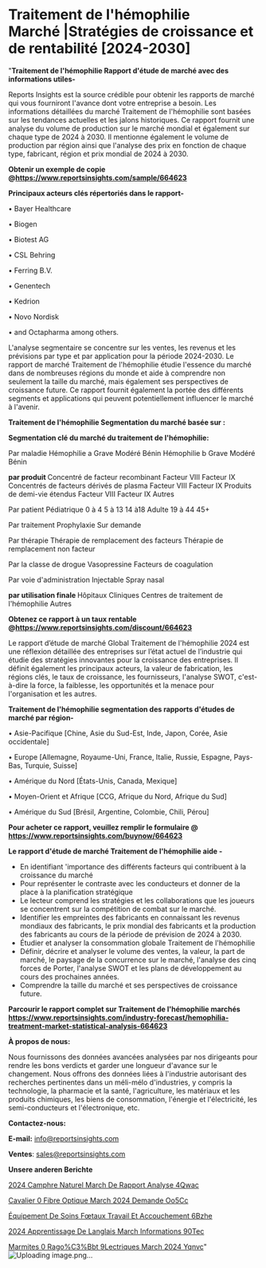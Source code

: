 # Traitement de l'hémophilie Marché |Stratégies de croissance et de rentabilité [2024-2030]

"<strong>Traitement de l'hémophilie Rapport d'étude de marché avec des informations utiles-</strong>

Reports Insights est la source crédible pour obtenir les rapports de marché qui vous fourniront l'avance dont votre entreprise a besoin. Les informations détaillées du marché Traitement de l'hémophilie sont basées sur les tendances actuelles et les jalons historiques. Ce rapport fournit une analyse du volume de production sur le marché mondial et également sur chaque type de 2024 à 2030. Il mentionne également le volume de production par région ainsi que l'analyse des prix en fonction de chaque type, fabricant, région et prix mondial de 2024 à 2030.

<strong><b>Obtenir un exemple de copie @</b></strong><a href=https://www.reportsinsights.com/sample/664623><strong><b>https://www.reportsinsights.com/sample/664623</b></strong></a>

<b>Principaux acteurs clés répertoriés dans le rapport-</b>

<b> </b>• Bayer Healthcare

• Biogen

• Biotest AG

• CSL Behring

• Ferring B.V.

• Genentech

• Kedrion

• Novo Nordisk

• and Octapharma among others.

L'analyse segmentaire se concentre sur les ventes, les revenus et les prévisions par type et par application pour la période 2024-2030. Le rapport de marché Traitement de l'hémophilie étudie l'essence du marché dans de nombreuses régions du monde et aide à comprendre non seulement la taille du marché, mais également ses perspectives de croissance future. Ce rapport fournit également la portée des différents segments et applications qui peuvent potentiellement influencer le marché à l'avenir.

<strong>Traitement de l'hémophilie Segmentation du marché basée sur :</strong>

<strong> Segmentation clé du marché du traitement de l'hémophilie: </strong>

Par maladie
Hémophilie a
Grave
Modéré
Bénin
Hémophilie b
Grave
Modéré
Bénin

<strong> par produit </strong>
Concentré de facteur recombinant
Facteur VIII
Facteur IX
Concentrés de facteurs dérivés de plasma
Facteur VIII
Facteur IX
Produits de demi-vie étendus
Facteur VIII
Facteur IX
Autres

Par patient
Pédiatrique
0 à 4
5 à 13
14 à18
Adulte
19 à 44
45+

Par traitement
Prophylaxie
Sur demande

Par thérapie
Thérapie de remplacement des facteurs
Thérapie de remplacement non facteur

Par la classe de drogue
Vasopressine
Facteurs de coagulation

Par voie d'administration
Injectable
Spray nasal

<strong> par utilisation finale </strong>
Hôpitaux
Cliniques
Centres de traitement de l'hémophilie
Autres

<strong><b>Obtenez ce rapport à un taux rentable @</b></strong><a href=https://www.reportsinsights.com/discount/664623><strong><b>https://www.reportsinsights.com/discount/664623</b></strong></a>

Le rapport d’étude de marché Global Traitement de l'hémophilie 2024 est une réflexion détaillée des entreprises sur l’état actuel de l’industrie qui étudie des stratégies innovantes pour la croissance des entreprises. Il définit également les principaux acteurs, la valeur de fabrication, les régions clés, le taux de croissance, les fournisseurs, l'analyse SWOT, c'est-à-dire la force, la faiblesse, les opportunités et la menace pour l'organisation et les autres.

<strong>Traitement de l'hémophilie segmentation des rapports d'études de marché par région-</strong>

• Asie-Pacifique [Chine, Asie du Sud-Est, Inde, Japon, Corée, Asie occidentale]

• Europe [Allemagne, Royaume-Uni, France, Italie, Russie, Espagne, Pays-Bas, Turquie, Suisse]

• Amérique du Nord [États-Unis, Canada, Mexique]

• Moyen-Orient et Afrique [CCG, Afrique du Nord, Afrique du Sud]

• Amérique du Sud [Brésil, Argentine, Colombie, Chili, Pérou]

<strong>Pour acheter ce rapport, veuillez remplir le formulaire @   <a href=https://www.reportsinsights.com/buynow/664623>https://www.reportsinsights.com/buynow/664623</a></strong>

<strong>Le rapport d'étude de marché Traitement de l'hémophilie aide -</strong>
<ul>
  <li>En identifiant 'importance des différents facteurs qui contribuent à la croissance du marché</li>
  <li>Pour représenter le contraste avec les conducteurs et donner de la place à la planification stratégique</li>
  <li>Le lecteur comprend les stratégies et les collaborations que les joueurs se concentrent sur la compétition de combat sur le marché.</li>
  <li>Identifier les empreintes des fabricants en connaissant les revenus mondiaux des fabricants, le prix mondial des fabricants et la production des fabricants au cours de la période de prévision de 2024 à 2030.</li>
  <li>Étudier et analyser la consommation globale Traitement de l'hémophilie</li>
  <li>Définir, décrire et analyser le volume des ventes, la valeur, la part de marché, le paysage de la concurrence sur le marché, l'analyse des cinq forces de Porter, l'analyse SWOT et les plans de développement au cours des prochaines années.</li>
  <li>Comprendre la taille du marché et ses perspectives de croissance future.</li>
</ul>

<strong>Parcourir le rapport complet sur Traitement de l'hémophilie marchés <a href=https://www.reportsinsights.com/industry-forecast/hemophilia-treatment-market-statistical-analysis-664623>https://www.reportsinsights.com/industry-forecast/hemophilia-treatment-market-statistical-analysis-664623</a></strong>

<strong>À propos de nous:</strong>

Nous fournissons des données avancées analysées par nos dirigeants pour rendre les bons verdicts et garder une longueur d'avance sur le changement. Nous offrons des données liées à l'industrie autorisant des recherches pertinentes dans un méli-mélo d'industries, y compris la technologie, la pharmacie et la santé, l'agriculture, les matériaux et les produits chimiques, les biens de consommation, l'énergie et l'électricité, les semi-conducteurs et l'électronique, etc.

<strong>Contactez-nous:</strong>

<strong>E-mail:</strong> <a href=mailto:info@reportsinsights.com>info@reportsinsights.com</a>

<strong>Ventes</strong>: <a href=mailto:sales@reportsinsights.com>sales@reportsinsights.com</a>

<strong>Unsere anderen Berichte</strong>

<a href=https://www.linkedin.com/pulse/2024-camphre-naturel-march%C3%A9-de-rapport-analyse-4qwac/>2024 Camphre Naturel March De Rapport Analyse 4Qwac</a>

<a href=https://www.linkedin.com/pulse/cavalier-%C3%A0-fibre-optique-march%C3%A9-2024-demande-oo5cc/>Cavalier  0 Fibre Optique March 2024 Demande Oo5Cc</a>

<a href=https://www.linkedin.com/pulse/équipement-de-soins-fœtaux-travail-et-accouchement-6bzhe/>Équipement De Soins Fœtaux Travail Et Accouchement 6Bzhe</a>

<a href=https://www.linkedin.com/pulse/2024-apprentissage-de-langlais-march%C3%A9-informations-90tec/>2024 Apprentissage De Langlais March Informations 90Tec</a>

<a href=https://www.linkedin.com/pulse/marmites-%C3%A0-rago%C3%BBt-%C3%A9lectriques-march%C3%A9-2024-yqnvc/>Marmites  0 Rago%C3%Bbt  9Lectriques March 2024 Yqnvc</a>"
![Uploading image.png…]()
